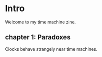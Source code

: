 # Intro
Welcome to my time machine zine.

## chapter 1: Paradoxes
Clocks behave strangely near time machines.
